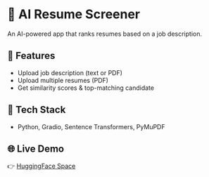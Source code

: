 # 📝 AI Resume Screener

An AI-powered app that ranks resumes based on a job description.

## 🚀 Features
- Upload job description (text or PDF)
- Upload multiple resumes (PDF)
- Get similarity scores & top-matching candidate

## 🧠 Tech Stack
- Python, Gradio, Sentence Transformers, PyMuPDF

## 🌐 Live Demo
👉 [HuggingFace Space](https://huggingface.co/spaces/Shruthi-S-098/Resume-screener)
